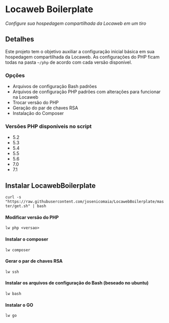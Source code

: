 # Locaweb Boilerplate

*Configure sua hospedagem compartilhada da Locaweb em um tiro*

## Detalhes
Este projeto tem o objetivo auxiliar a configuração inicial básica em sua hospedagem compartilhada da Locaweb.
As configurações do PHP ficam todas na pasta `~/php` de acordo com cada versão disponível.

### Opções
* Arquivos de configuração Bash padrões
* Arquivos de configuração PHP padrões com alterações para funcionar na Locaweb
* Trocar versão do PHP
* Geração do par de chaves RSA
* Instalação do Composer

### Versões PHP disponíveis no script
* 5.2
* 5.3
* 5.4
* 5.5
* 5.6
* 7.0
* 7.1

## Instalar LocawebBoilerplate
`curl -s "https://raw.githubusercontent.com/josenicomaia/LocawebBoilerplate/master/get.sh" | bash`

#### Modificar versão do PHP
`lw php <versao>`

#### Instalar o composer
`lw composer`

#### Gerar o par de chaves RSA
`lw ssh`

#### Instalar os arquivos de configuração do Bash (beseado no ubuntu)
`lw bash`

#### Instalar o GO
`lw go`
